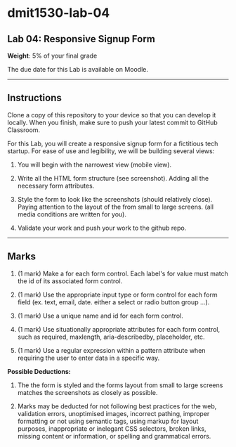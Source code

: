 # dmit1530-lab-04

## Lab 04: Responsive Signup Form

**Weight**: 5% of your final grade

The due date for this Lab is available on Moodle.

---

## Instructions

Clone a copy of this repository to your device so that you can develop it locally. When you finish, make sure to push your latest commit to GitHub Classroom. 

For this Lab, you will create a responsive signup form for a fictitious tech startup. For ease of use and legibility, we will be building several views: 

1. You will begin with the narrowest view (mobile view).

2. Write all the HTML form structure (see screenshot). Adding all the necessary form attributes.

3. Style the form to look like the screenshots (should relatively close). Paying attention to the layout of the from small to large screens. (all media conditions are written for you).

4. Validate your work and push your work to the github repo.


---

## Marks 

1. (1 mark) Make a <label> for each form control. Each label's for value must match the id of its associated form control. 

2. (1 mark) Use the appropriate input type or form control for each form field (ex. text, email, date. either a select or radio button group ...).

3. (1 mark) Use a unique name and id for each form control. 

4. (1 mark) Use situationally appropriate attributes for each form control, such as required, maxlength, aria-describedby, placeholder, etc.

5. (1 mark) Use a regular expression within a pattern attribute when requiring the user to enter data in a specific way. 

**Possible Deductions:**
1. The the form is styled and the forms layout from small to large screens matches the screenshots as closely as possible.

2. Marks may be deducted for not following best practices for the web, validation errors, unoptimised images, incorrect pathing, improper formatting or not using semantic tags, using markup for layout purposes, inappropriate or inelegant CSS selectors, broken links, missing content or information, or spelling and grammatical errors.
